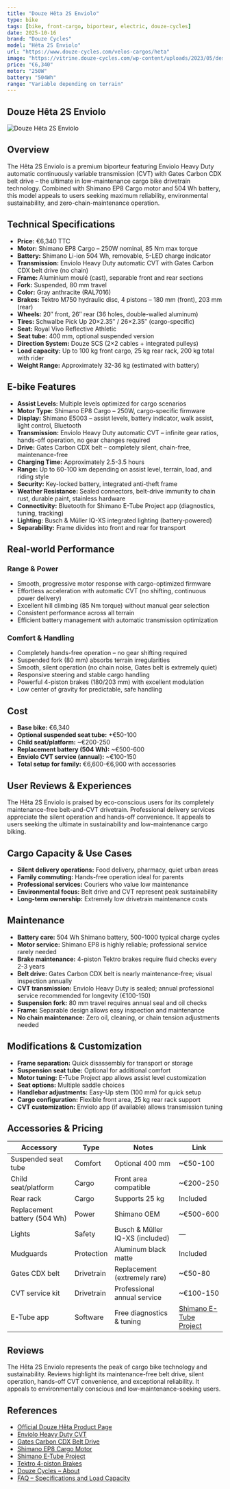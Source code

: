 ```yaml
---
title: "Douze Hêta 2S Enviolo"
type: bike
tags: [bike, front-cargo, biporteur, electric, douze-cycles]
date: 2025-10-16
brand: "Douze Cycles"
model: "Hêta 2S Enviolo"
url: "https://www.douze-cycles.com/velos-cargos/heta"
image: "https://vitrine.douze-cycles.com/wp-content/uploads/2023/05/design-innovation-award.png"
price: "€6,340"
motor: "250W"
battery: "504Wh"
range: "Variable depending on terrain"
---
```


## Douze Hêta 2S Enviolo

![Douze Hêta 2S Enviolo](https://vitrine.douze-cycles.com/wp-content/uploads/2023/05/design-innovation-award.png)

## Overview

The Hêta 2S Enviolo is a premium biporteur featuring Enviolo Heavy Duty automatic continuously variable transmission (CVT) with Gates Carbon CDX belt drive – the ultimate in low-maintenance cargo bike drivetrain technology. Combined with Shimano EP8 Cargo motor and 504 Wh battery, this model appeals to users seeking maximum reliability, environmental sustainability, and zero-chain-maintenance operation.

## Technical Specifications

<!-- BIKE_SPECS_TABLE_START -->
<!-- BIKE_SPECS_TABLE_END -->

- **Price:** €6,340 TTC
- **Motor:** Shimano EP8 Cargo – 250W nominal, 85 Nm max torque
- **Battery:** Shimano Li-ion 504 Wh, removable, 5-LED charge indicator
- **Transmission:** Enviolo Heavy Duty automatic CVT with Gates Carbon CDX belt drive (no chain)
- **Frame:** Aluminium moulé (cast), separable front and rear sections
- **Fork:** Suspended, 80 mm travel
- **Color:** Gray anthracite (RAL7016)
- **Brakes:** Tektro M750 hydraulic disc, 4 pistons – 180 mm (front), 203 mm (rear)
- **Wheels:** 20″ front, 26″ rear (36 holes, double-walled aluminum)
- **Tires:** Schwalbe Pick Up 20×2.35″ / 26×2.35″ (cargo-specific)
- **Seat:** Royal Vivo Reflective Athletic
- **Seat tube:** 400 mm, optional suspended version
- **Direction System:** Douze SCS (2×2 cables + integrated pulleys)
- **Load capacity:** Up to 100 kg front cargo, 25 kg rear rack, 200 kg total with rider
- **Weight Range:** Approximately 32-36 kg (estimated with battery)

## E-bike Features

- **Assist Levels:** Multiple levels optimized for cargo scenarios
- **Motor Type:** Shimano EP8 Cargo – 250W, cargo-specific firmware
- **Display:** Shimano E5003 – assist levels, battery indicator, walk assist, light control, Bluetooth
- **Transmission:** Enviolo Heavy Duty automatic CVT – infinite gear ratios, hands-off operation, no gear changes required
- **Drive:** Gates Carbon CDX belt – completely silent, chain-free, maintenance-free
- **Charging Time:** Approximately 2.5-3.5 hours
- **Range:** Up to 60-100 km depending on assist level, terrain, load, and riding style
- **Security:** Key-locked battery, integrated anti-theft frame
- **Weather Resistance:** Sealed connectors, belt-drive immunity to chain rust, durable paint, stainless hardware
- **Connectivity:** Bluetooth for Shimano E-Tube Project app (diagnostics, tuning, tracking)
- **Lighting:** Busch & Müller IQ-XS integrated lighting (battery-powered)
- **Separability:** Frame divides into front and rear for transport

## Real-world Performance

### Range & Power

- Smooth, progressive motor response with cargo-optimized firmware
- Effortless acceleration with automatic CVT (no shifting, continuous power delivery)
- Excellent hill climbing (85 Nm torque) without manual gear selection
- Consistent performance across all terrain
- Efficient battery management with automatic transmission optimization

### Comfort & Handling

- Completely hands-free operation – no gear shifting required
- Suspended fork (80 mm) absorbs terrain irregularities
- Smooth, silent operation (no chain noise, Gates belt is extremely quiet)
- Responsive steering and stable cargo handling
- Powerful 4-piston brakes (180/203 mm) with excellent modulation
- Low center of gravity for predictable, safe handling

## Cost

- **Base bike:** €6,340
- **Optional suspended seat tube:** +€50-100
- **Child seat/platform:** ~€200-250
- **Replacement battery (504 Wh):** ~€500-600
- **Enviolo CVT service (annual):** ~€100-150
- **Total setup for family:** €6,600-€6,900 with accessories

## User Reviews & Experiences

The Hêta 2S Enviolo is praised by eco-conscious users for its completely maintenance-free belt-and-CVT drivetrain. Professional delivery services appreciate the silent operation and hands-off convenience. It appeals to users seeking the ultimate in sustainability and low-maintenance cargo biking.

## Cargo Capacity & Use Cases

- **Silent delivery operations:** Food delivery, pharmacy, quiet urban areas
- **Family commuting:** Hands-free operation ideal for parents
- **Professional services:** Couriers who value low maintenance
- **Environmental focus:** Belt drive and CVT represent peak sustainability
- **Long-term ownership:** Extremely low drivetrain maintenance costs

## Maintenance

- **Battery care:** 504 Wh Shimano battery, 500-1000 typical charge cycles
- **Motor service:** Shimano EP8 is highly reliable; professional service rarely needed
- **Brake maintenance:** 4-piston Tektro brakes require fluid checks every 2-3 years
- **Belt drive:** Gates Carbon CDX belt is nearly maintenance-free; visual inspection annually
- **CVT transmission:** Enviolo Heavy Duty is sealed; annual professional service recommended for longevity (€100-150)
- **Suspension fork:** 80 mm travel requires annual seal and oil checks
- **Frame:** Separable design allows easy inspection and maintenance
- **No chain maintenance:** Zero oil, cleaning, or chain tension adjustments needed

## Modifications & Customization

- **Frame separation:** Quick disassembly for transport or storage
- **Suspension seat tube:** Optional for additional comfort
- **Motor tuning:** E-Tube Project app allows assist level customization
- **Seat options:** Multiple saddle choices
- **Handlebar adjustments:** Easy-Up stem (100 mm) for quick setup
- **Cargo configuration:** Flexible front area, 25 kg rear rack support
- **CVT customization:** Enviolo app (if available) allows transmission tuning

## Accessories & Pricing

| Accessory                    | Type       | Notes                           | Link                                               |
| ---------------------------- | ---------- | ------------------------------- | -------------------------------------------------- |
| Suspended seat tube          | Comfort    | Optional 400 mm                 | ~€50-100                                           |
| Child seat/platform          | Cargo      | Front area compatible           | ~€200-250                                          |
| Rear rack                    | Cargo      | Supports 25 kg                  | Included                                           |
| Replacement battery (504 Wh) | Power      | Shimano OEM                     | ~€500-600                                          |
| Lights                       | Safety     | Busch & Müller IQ-XS (included) | —                                                  |
| Mudguards                    | Protection | Aluminum black matte            | Included                                           |
| Gates CDX belt               | Drivetrain | Replacement (extremely rare)    | ~€50-80                                            |
| CVT service kit              | Drivetrain | Professional annual service     | ~€100-150                                          |
| E-Tube app                   | Software   | Free diagnostics & tuning       | [Shimano E-Tube Project](https://www.shimano.com/) |

## Reviews

The Hêta 2S Enviolo represents the peak of cargo bike technology and sustainability. Reviews highlight its maintenance-free belt drive, silent operation, hands-off CVT convenience, and exceptional reliability. It appeals to environmentally conscious and low-maintenance-seeking users.

## References

- [Official Douze Hêta Product Page](https://www.douze-cycles.com/velos-cargos/heta)
- [Enviolo Heavy Duty CVT](https://www.enviolo.com/)
- [Gates Carbon CDX Belt Drive](https://www.gatescarbondrive.com/)
- [Shimano EP8 Cargo Motor](https://www.shimano.com/)
- [Shimano E-Tube Project](https://www.shimano.com/)
- [Tektro 4-piston Brakes](https://www.tektro.com/)
- [Douze Cycles – About](https://www.douze-cycles.com/)
- [FAQ – Specifications and Load Capacity](https://www.douze-cycles.com/)
